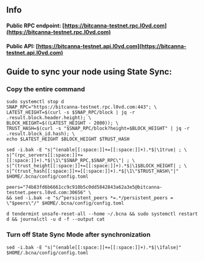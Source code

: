 ## Info
#### Public RPC endpoint: [https://bitcanna-testnet.rpc.l0vd.com](https://bitcanna-testnet.rpc.l0vd.com)
#### Public API: [https://bitcanna-testnet.api.l0vd.com](https://bitcanna-testnet.api.l0vd.com)

## Guide to sync your node using State Sync:

### Copy the entire command
```
sudo systemctl stop d
SNAP_RPC="https://bitcanna-testnet.rpc.l0vd.com:443"; \
LATEST_HEIGHT=$(curl -s $SNAP_RPC/block | jq -r .result.block.header.height); \
BLOCK_HEIGHT=$((LATEST_HEIGHT - 2000)); \
TRUST_HASH=$(curl -s "$SNAP_RPC/block?height=$BLOCK_HEIGHT" | jq -r .result.block_id.hash); \
echo $LATEST_HEIGHT $BLOCK_HEIGHT $TRUST_HASH

sed -i.bak -E "s|^(enable[[:space:]]+=[[:space:]]+).*$|\1true| ; \
s|^(rpc_servers[[:space:]]+=[[:space:]]+).*$|\1\"$SNAP_RPC,$SNAP_RPC\"| ; \
s|^(trust_height[[:space:]]+=[[:space:]]+).*$|\1$BLOCK_HEIGHT| ; \
s|^(trust_hash[[:space:]]+=[[:space:]]+).*$|\1\"$TRUST_HASH\"|" $HOME/.bcna/config/config.toml

peers="74b83fd6b6661cc9c910b5c0dd5842843a62a3e5@bitcanna-testnet.peers.l0vd.com:30656" \
&& sed -i.bak -e "s/^persistent_peers *=.*/persistent_peers = \"$peers\"/" $HOME/.bcna/config/config.toml 

d tendermint unsafe-reset-all --home ~/.bcna && sudo systemctl restart d && journalctl -u d -f --output cat
```

### Turn off State Sync Mode after synchronization
```
sed -i.bak -E "s|^(enable[[:space:]]+=[[:space:]]+).*$|\1false|" $HOME/.bcna/config/config.toml
```

